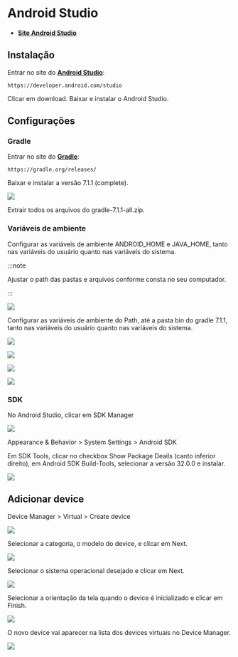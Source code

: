 # Android Studio

- **[Site Android Studio](https://developer.android.com/studio)**

## Instalação

Entrar no site do **[Android Studio](https://developer.android.com/studio)**:

```
https://developer.android.com/studio
```

Clicar em download. Baixar e instalar o Android Studio.

## Configurações

### Gradle

Entrar no site do **[Gradle](https://gradle.org/releases/)**:

```
https://gradle.org/releases/
```

Baixar e instalar a versão 7.1.1 (complete).

![](../../static/img/docs/android-studio/gradle.png)

Extrair todos os arquivos do gradle-7.1.1-all.zip.

### Variáveis de ambiente

Configurar as variáveis de ambiente ANDROID_HOME e JAVA_HOME, tanto nas variáveis do usuário quanto nas variáveis do sistema.


:::note

Ajustar o path das pastas e arquivos conforme consta no seu computador.

:::

![](../../static/img/docs/android-studio/variaveis-ambiente-1.png)

Configurar as variáveis de ambiente do Path, até a pasta bin do gradle 7.1.1, tanto nas variáveis do usuário quanto nas variáveis do sistema.

![](../../static/img/docs/android-studio/variaveis-ambiente-2.png)

![](../../static/img/docs/android-studio/variaveis-ambiente-3.png)

![](../../static/img/docs/android-studio/variaveis-ambiente-4.png)

![](../../static/img/docs/android-studio/variaveis-ambiente-5.png)

### SDK

No Android Studio, clicar em SDK Manager

![](../../static/img/docs/android-studio/sdk.png)

Appearance & Behavior > System Settings > Android SDK

Em SDK Tools, clicar no checkbox Show Package Deails (canto inferior direito), em Android SDK Build-Tools, selecionar a versão 32.0.0 e instalar.

![](../../static/img/docs/android-studio/sdk-32.png)

## Adicionar device

Device Manager > Virtual > Create device

![](../../static/img/docs/android-studio/create-device.png)

Selecionar a categoria, o modelo do device, e clicar em Next.

![](../../static/img/docs/android-studio/create-device-select.png)

Selecionar o sistema operacional desejado e clicar em Next.

![](../../static/img/docs/android-studio/create-device-os.png)

Selecionar a orientação da tela quando o device é inicializado e clicar em Finish.

![](../../static/img/docs/android-studio/create-device-finish.png)

O novo device vai aparecer na lista dos devices virtuais no Device Manager.

![](../../static/img/docs/android-studio/create-device-ok.png)